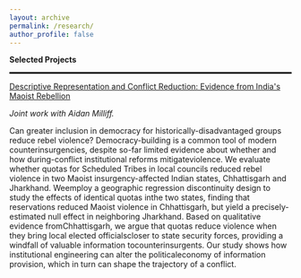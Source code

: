 ```yaml
---
layout: archive
permalink: /research/
author_profile: false
---
```


**Selected Projects**

<hr style="border:1px solid black">

[Descriptive Representation and Conflict Reduction: Evidence from India's Maoist Rebellion](https://osf.io/preprints/socarxiv/gfh3m)

*Joint work with Aidan Milliff.*

Can greater inclusion in democracy for historically-disadvantaged groups reduce rebel violence? Democracy-building is a common tool of modern counterinsurgencies, despite so-far limited evidence about whether and how during-conflict institutional reforms mitigateviolence. We evaluate whether quotas for Scheduled Tribes in local councils reduced rebel violence in two Maoist insurgency-affected Indian states, Chhattisgarh and Jharkhand. Weemploy a geographic regression discontinuity design to study the effects of identical quotas inthe two states, finding that reservations reduced Maoist violence in Chhattisgarh, but yield a precisely-estimated null effect in neighboring Jharkhand. Based on qualitative evidence fromChhattisgarh, we argue that quotas reduce violence when they bring local elected officialscloser to state security forces, providing a windfall of valuable information tocounterinsurgents. Our study shows how institutional engineering can alter the politicaleconomy of information provision, which in turn can shape the trajectory of a conflict.
